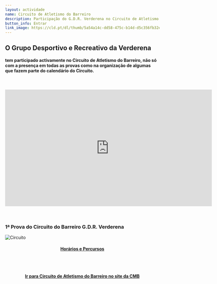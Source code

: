 ```yaml
---
layout: actividade
name: Circuito de Atletismo do Barreiro
description: Participação do G.D.R. Verderena no Circuito de Atletismo do Barreiro 
button_info: Entrar
link_image: https://cld.pt/dl/thumb/5a54a14c-dd58-475c-b14d-d5c356fb32ed/circuito_atletismo_barreiro_2021_22.jpg?size=xl&crop=false&format=jpeg
---
```



<H2> O Grupo Desportivo e Recreativo da Verderena </H2>
<H4>tem participado activamente no Circuito de Atletismo do Barreiro, não só com a presença em todas as provas como na organização de algumas que fazem parte do calendário do Circuito.
</H4>
<br><br>
<div align="center" > 
<iframe width="675" height="380" src="https://www.youtube.com/embed/jX_TDjr-OZ8" frameborder="0" allow="accelerometer; autoplay; clipboard-write; encrypted-media; gyroscope; picture-in-picture" allowfullscreen></iframe>
</div>
<br><br>
<h3>1ª Prova do Circuito do Barreiro G.D.R. Verderena</h3>

![Circuito](https://cld.pt/dl/thumb/a39db846-eb6c-4acc-bcc4-909e62cb57f8/cartaz_Circuito_Atletismo_1prova_2021_2022.jpg?size=xl&crop=false&format=jpeg)
<H4>
<div align="center" > 
<a  href="https://gdrverderena.pt/Prova_S_Martinho/">Horários e Percursos</a>
</div>
</H4>


<br><br>
<H4>
<div align="center" > 
<a  href="https://www.cm-barreiro.pt/viver/desporto/planos-de-desenvolvimento/atletismo/circuito-de-atletismo-do-barreiro">Ir para Circuito de Atletismo do Barreiro no site da CMB</a>
</div>
</H4>
